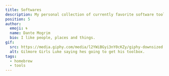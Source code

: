 ```yaml
---
title: Softwares
description: My personal collection of currently favorite software tools.
position: 5
author:
  emoji: 🌀
  name: Dante Mogrim
  bio: I like people, places and things.
gif:
  src: https://media.giphy.com/media/l2YWiBGyi3nY0cKZy/giphy-downsized.gif
  alt: Gilmore Girls Luke saying hes going to get his toolbox.
tags:
  - homebrew
  - tools
---
```

